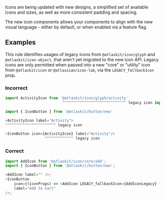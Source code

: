 Icons are being updated with new designs, a simplified set of available icons and sizes, as well as
more consistent padding and spacing.

The new icon components allows your components to align with the new visual language - either by
default, or when enabled via a feature flag.

## Examples

This rule identifies usages of legacy icons from `@atlaskit/icon/glyph` and `@atlaskit/icon-object`,
that aren't yet migrated to the new icon API. Legacy icons are only permitted when passed into a new
"core" or "utility" icon from `@atlaskit/icon` or `@atlassian/icon-lab`, via the
`LEGACY_fallbackIcon` prop.

### Incorrect

```js
import ActivityIcon from '@atlaskit/icon/glyph/activity'
                          ^^^^^^^^^^^^^^^^^^^^^^^^^^^^^ legacy icon import

import { IconButton } from '@atlaskit/button/new'

<ActivityIcon label="Activity">
^^^^^^^^^^^^^^^^^^^^^^^ legacy icon

<IconButton icon={ActivityIcon} label="Activity"/>
                  ^^^^^^^^^^^^^ legacy icon
```

### Correct

```js
import AddIcon from '@atlaskit/icon/core/add';
import { IconButton } from '@atlaskit/button/new';

<AddIcon label="" />;
<IconButton
	icon={(iconProps) => <AddIcon LEGACY_fallbackIcon={AddIconLegacy} {...iconProps} />}
	label="Add to Cart"
/>;
```
